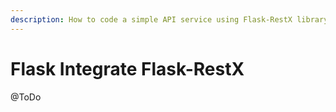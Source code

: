 ```yaml
---
description: How to code a simple API service using Flask-RestX library
---
```


# Flask Integrate Flask-RestX

@ToDo



